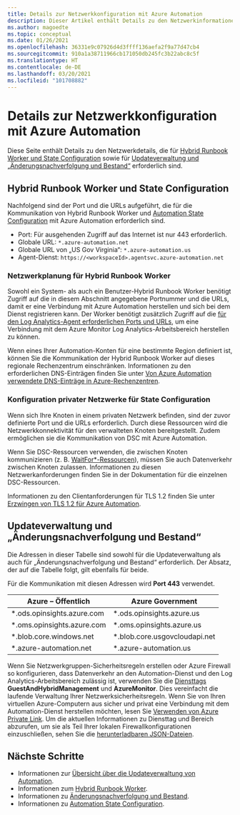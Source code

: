 ```yaml
---
title: Details zur Netzwerkkonfiguration mit Azure Automation
description: Dieser Artikel enthält Details zu den Netzwerkinformationen, die für Azure Automation State Configuration, Azure Automation Hybrid Runbook Worker, Updateverwaltung und „Änderungsnachverfolgung und Bestand“ erforderlich sind.
ms.author: magoedte
ms.topic: conceptual
ms.date: 01/26/2021
ms.openlocfilehash: 36331e9c07926d4d3ffff136aefa2f9a77d47cb4
ms.sourcegitcommit: 910a1a38711966cb171050db245fc3b22abc8c5f
ms.translationtype: HT
ms.contentlocale: de-DE
ms.lasthandoff: 03/20/2021
ms.locfileid: "101708882"
---
```

# <a name="azure-automation-network-configuration-details"></a>Details zur Netzwerkkonfiguration mit Azure Automation

Diese Seite enthält Details zu den Netzwerkdetails, die für [Hybrid Runbook Worker und State Configuration](#hybrid-runbook-worker-and-state-configuration) sowie für [Updateverwaltung und „Änderungsnachverfolgung und Bestand“](#update-management-and-change-tracking-and-inventory) erforderlich sind.

## <a name="hybrid-runbook-worker-and-state-configuration"></a>Hybrid Runbook Worker und State Configuration

Nachfolgend sind der Port und die URLs aufgeführt, die für die Kommunikation von Hybrid Runbook Worker und [Automation State Configuration](automation-dsc-overview.md) mit Azure Automation erforderlich sind.

* Port: Für ausgehenden Zugriff auf das Internet ist nur 443 erforderlich.
* Globale URL: `*.azure-automation.net`
* Globale URL von „US Gov Virginia“: `*.azure-automation.us`
* Agent-Dienst: `https://<workspaceId>.agentsvc.azure-automation.net`

### <a name="network-planning-for-hybrid-runbook-worker"></a>Netzwerkplanung für Hybrid Runbook Worker

Sowohl ein System- als auch ein Benutzer-Hybrid Runbook Worker benötigt Zugriff auf die in diesem Abschnitt angegebene Portnummer und die URLs, damit er eine Verbindung mit Azure Automation herstellen und sich bei dem Dienst registrieren kann. Der Worker benötigt zusätzlich Zugriff auf die [für den Log Analytics-Agent erforderlichen Ports und URLs](../azure-monitor/agents/agent-windows.md), um eine Verbindung mit dem Azure Monitor Log Analytics-Arbeitsbereich herstellen zu können.

Wenn eines Ihrer Automation-Konten für eine bestimmte Region definiert ist, können Sie die Kommunikation der Hybrid Runbook Worker auf dieses regionale Rechenzentrum einschränken. Informationen zu den erforderlichen DNS-Einträgen finden Sie unter [Von Azure Automation verwendete DNS-Einträge in Azure-Rechenzentren](how-to/automation-region-dns-records.md).

### <a name="configuration-of-private-networks-for-state-configuration"></a>Konfiguration privater Netzwerke für State Configuration

Wenn sich Ihre Knoten in einem privaten Netzwerk befinden, sind der zuvor definierte Port und die URLs erforderlich. Durch diese Ressourcen wird die Netzwerkkonnektivität für den verwalteten Knoten bereitgestellt. Zudem ermöglichen sie die Kommunikation von DSC mit Azure Automation.

Wenn Sie DSC-Ressourcen verwenden, die zwischen Knoten kommunizieren (z. B. [WaitFor*-Ressourcen](/powershell/scripting/dsc/reference/resources/windows/waitForAllResource)), müssen Sie auch Datenverkehr zwischen Knoten zulassen. Informationen zu diesen Netzwerkanforderungen finden Sie in der Dokumentation für die einzelnen DSC-Ressourcen.

Informationen zu den Clientanforderungen für TLS 1.2 finden Sie unter [Erzwingen von TLS 1.2 für Azure Automation](automation-managing-data.md#tls-12-enforcement-for-azure-automation).

## <a name="update-management-and-change-tracking-and-inventory"></a>Updateverwaltung und „Änderungsnachverfolgung und Bestand“

Die Adressen in dieser Tabelle sind sowohl für die Updateverwaltung als auch für „Änderungsnachverfolgung und Bestand“ erforderlich. Der Absatz, der auf die Tabelle folgt, gilt ebenfalls für beide.

Für die Kommunikation mit diesen Adressen wird **Port 443** verwendet.

|Azure – Öffentlich  |Azure Government  |
|---------|---------|
|\*.ods.opinsights.azure.com    | \*.ods.opinsights.azure.us         |
|\*.oms.opinsights.azure.com     | \*.oms.opinsights.azure.us        |
|\*.blob.core.windows.net | \*.blob.core.usgovcloudapi.net|
|\*.azure-automation.net | \*.azure-automation.us|

Wenn Sie Netzwerkgruppen-Sicherheitsregeln erstellen oder Azure Firewall so konfigurieren, dass Datenverkehr an den Automation-Dienst und den Log Analytics-Arbeitsbereich zulässig ist, verwenden Sie die [Diensttags](../virtual-network/service-tags-overview.md#available-service-tags) **GuestAndHybridManagement** und **AzureMonitor**. Dies vereinfacht die laufende Verwaltung Ihrer Netzwerksicherheitsregeln. Wenn Sie von Ihren virtuellen Azure-Computern aus sicher und privat eine Verbindung mit dem Automation-Dienst herstellen möchten, lesen Sie [Verwenden von Azure Private Link](./how-to/private-link-security.md). Um die aktuellen Informationen zu Diensttag und Bereich abzurufen, um sie als Teil Ihrer lokalen Firewallkonfigurationen einzuschließen, sehen Sie die [herunterladbaren JSON-Dateien](../virtual-network/service-tags-overview.md#discover-service-tags-by-using-downloadable-json-files).

## <a name="next-steps"></a>Nächste Schritte

* Informationen zur [Übersicht über die Updateverwaltung von Automation](update-management\overview.md).
* Informationen zum [Hybrid Runbook Worker](automation-hybrid-runbook-worker.md).
* Informationen zu [Änderungsnachverfolgung und Bestand](change-tracking\overview.md).
* Informationen zu [Automation State Configuration](automation-dsc-overview.md).